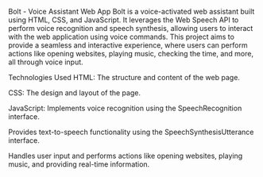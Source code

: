 Bolt - Voice Assistant Web App
Bolt is a voice-activated web assistant built using HTML, CSS, and JavaScript. It leverages the Web Speech API to perform voice recognition and speech synthesis, allowing users to interact with the web application using voice commands. This project aims to provide a seamless and interactive experience, where users can perform actions like opening websites, playing music, checking the time, and more, all through voice input.

Technologies Used
HTML: The structure and content of the web page.

CSS: The design and layout of the page.

JavaScript:
Implements voice recognition using the SpeechRecognition interface.

Provides text-to-speech functionality using the SpeechSynthesisUtterance interface.

Handles user input and performs actions like opening websites, playing music, and providing real-time information.
